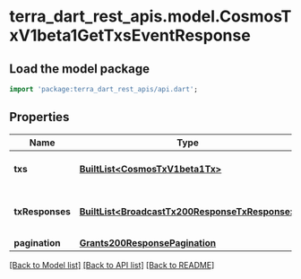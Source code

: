 # terra_dart_rest_apis.model.CosmosTxV1beta1GetTxsEventResponse

## Load the model package
```dart
import 'package:terra_dart_rest_apis/api.dart';
```

## Properties
Name | Type | Description | Notes
------------ | ------------- | ------------- | -------------
**txs** | [**BuiltList&lt;CosmosTxV1beta1Tx&gt;**](CosmosTxV1beta1Tx.md) | txs is the list of queried transactions. | [optional] 
**txResponses** | [**BuiltList&lt;BroadcastTx200ResponseTxResponse&gt;**](BroadcastTx200ResponseTxResponse.md) | tx_responses is the list of queried TxResponses. | [optional] 
**pagination** | [**Grants200ResponsePagination**](Grants200ResponsePagination.md) |  | [optional] 

[[Back to Model list]](../README.md#documentation-for-models) [[Back to API list]](../README.md#documentation-for-api-endpoints) [[Back to README]](../README.md)


